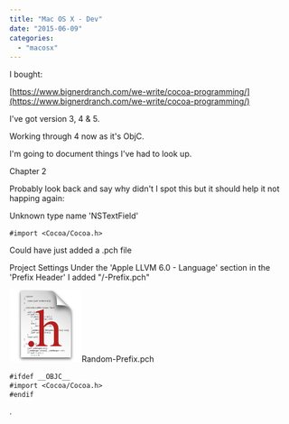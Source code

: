```yaml
---
title: "Mac OS X - Dev"
date: "2015-06-09"
categories: 
  - "macosx"
---
```


I bought:

[https://www.bignerdranch.com/we-write/cocoa-programming/](https://www.bignerdranch.com/we-write/cocoa-programming/)

I've got version 3, 4 & 5.

Working through 4 now as it's ObjC.

I'm going to document things I've had to look up.

Chapter 2

Probably look back and say why didn't I spot this but it should help it not happing again:

Unknown type name 'NSTextField'

```
#import <Cocoa/Cocoa.h> 
```

Could have just added a .pch file

Project Settings Under the 'Apple LLVM 6.0 - Language' section in the 'Prefix Header' I added "<PROJECTNAME>/<PROJECTNAME>-Prefix.pch"

![h](images/h.png)Random-Prefix.pch

```
#ifdef __OBJC__
#import <Cocoa/Cocoa.h>
#endif
```

.

